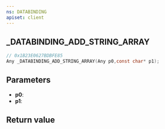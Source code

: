 ```yaml
---
ns: DATABINDING
apiset: client
---
```

## _DATABINDING_ADD_STRING_ARRAY

```c
// 0x1B23E0627BDBFE85
Any _DATABINDING_ADD_STRING_ARRAY(Any p0,const char* p1);
```


## Parameters
* **p0**:
* **p1**:

## Return value